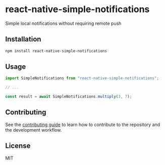 # react-native-simple-notifications

Simple local notifications without requiring remote push

## Installation

```sh
npm install react-native-simple-notifications
```

## Usage

```js
import SimpleNotifications from "react-native-simple-notifications";

// ...

const result = await SimpleNotifications.multiply(3, 7);
```

## Contributing

See the [contributing guide](CONTRIBUTING.md) to learn how to contribute to the repository and the development workflow.

## License

MIT
